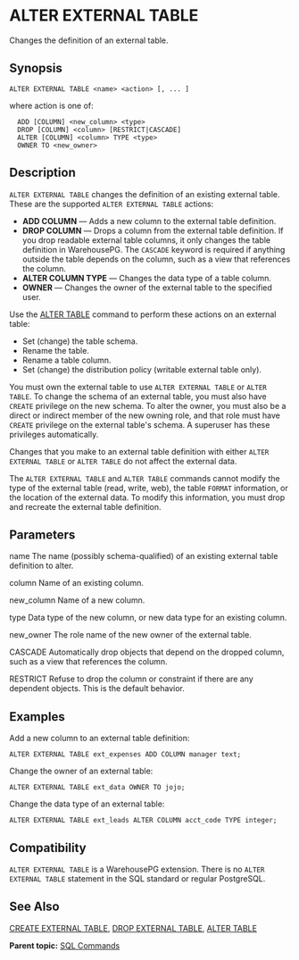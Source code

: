 # ALTER EXTERNAL TABLE 

Changes the definition of an external table.

## <a id="section2"></a>Synopsis 

``` {#sql_command_synopsis}
ALTER EXTERNAL TABLE <name> <action> [, ... ]
```

where action is one of:

```
  ADD [COLUMN] <new_column> <type>
  DROP [COLUMN] <column> [RESTRICT|CASCADE]
  ALTER [COLUMN] <column> TYPE <type>
  OWNER TO <new_owner>
```

## <a id="section3"></a>Description 

`ALTER EXTERNAL TABLE` changes the definition of an existing external table. These are the supported `ALTER EXTERNAL TABLE` actions:

-   **ADD COLUMN** — Adds a new column to the external table definition.
-   **DROP COLUMN** — Drops a column from the external table definition. If you drop readable external table columns, it only changes the table definition in WarehousePG. The `CASCADE` keyword is required if anything outside the table depends on the column, such as a view that references the column.
-   **ALTER COLUMN TYPE** — Changes the data type of a table column.
-   **OWNER** — Changes the owner of the external table to the specified user.

Use the [ALTER TABLE](ALTER_TABLE.html) command to perform these actions on an external table:

-   Set \(change\) the table schema.
-   Rename the table.
-   Rename a table column.
-   Set \(change\) the distribution policy \(writable external table only\).

You must own the external table to use `ALTER EXTERNAL TABLE` or `ALTER TABLE`. To change the schema of an external table, you must also have `CREATE` privilege on the new schema. To alter the owner, you must also be a direct or indirect member of the new owning role, and that role must have `CREATE` privilege on the external table's schema. A superuser has these privileges automatically.

Changes that you make to an external table definition with either `ALTER EXTERNAL TABLE` or `ALTER TABLE` do not affect the external data.

The `ALTER EXTERNAL TABLE` and `ALTER TABLE` commands cannot modify the type of the external table \(read, write, web\), the table `FORMAT` information, or the location of the external data. To modify this information, you must drop and recreate the external table definition.

## <a id="section4"></a>Parameters 

name
The name \(possibly schema-qualified\) of an existing external table definition to alter.

column
Name of an existing column.

new\_column
Name of a new column.

type
Data type of the new column, or new data type for an existing column.

new\_owner
The role name of the new owner of the external table.

CASCADE
Automatically drop objects that depend on the dropped column, such as a view that references the column.

RESTRICT
Refuse to drop the column or constraint if there are any dependent objects. This is the default behavior.

## <a id="section5"></a>Examples 

Add a new column to an external table definition:

```
ALTER EXTERNAL TABLE ext_expenses ADD COLUMN manager text;
```

Change the owner of an external table:

```
ALTER EXTERNAL TABLE ext_data OWNER TO jojo;
```

Change the data type of an external table:

```
ALTER EXTERNAL TABLE ext_leads ALTER COLUMN acct_code TYPE integer;
```

## <a id="section6"></a>Compatibility 

`ALTER EXTERNAL TABLE` is a WarehousePG extension. There is no `ALTER EXTERNAL TABLE` statement in the SQL standard or regular PostgreSQL.

## <a id="section7"></a>See Also 

[CREATE EXTERNAL TABLE](CREATE_EXTERNAL_TABLE.html), [DROP EXTERNAL TABLE](DROP_EXTERNAL_TABLE.html), [ALTER TABLE](ALTER_TABLE.html)

**Parent topic:** [SQL Commands](../sql_commands/sql_ref.html)

